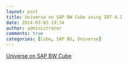 ```yaml
---
layout: post
title: Universe on SAP BW Cube using IDT 4.1
date: 2014-03-03 19:34
author: administrator
comments: true
categories: [Cube, SAP BO, Universe]
---
```

<a href="https://www.youtube.com/watch?v=MV0au0y7zxM" target="_blank">Universe on SAP BW Cube</a>
